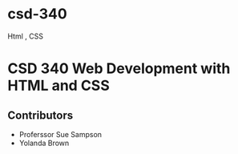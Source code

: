# csd-340
Html , CSS
<h1>CSD 340 Web Development with HTML and CSS </h1>
<h2>Contributors</h2>
<ul>
  <li>Proferssor Sue Sampson </li>
  <li> Yolanda Brown</li>
  
</ul>

